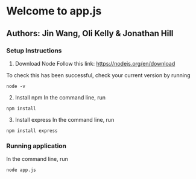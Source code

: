 # Welcome to app.js
## Authors: Jin Wang, Oli Kelly & Jonathan Hill

### Setup Instructions

1) Download Node
Follow this link: https://nodejs.org/en/download

To check this has been successful, check your current version by running

```
node -v
```

2) Install npm
In the command line, run 
```
npm install
```

3) Install express
In the command line, run

```
npm install express
```

### Running application

In the command line, run

```
node app.js
```
